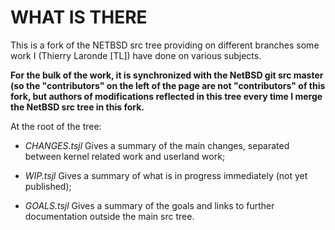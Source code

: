WHAT IS THERE
=============

This is a fork of the NETBSD src tree providing on different branches some work I (Thierry Laronde [TL]) have done on various subjects.

**For the bulk of the work, it is synchronized with the NetBSD git src
master (so the "contributors" on the left of the page are not
"contributors" of this fork, but authors of modifications
reflected in this tree every time I merge the NetBSD src tree in this
fork.**

At the root of the tree:

- *CHANGES.tsjl*        Gives a summary of the main changes, separated between kernel related work and userland work;

- *WIP.tsjl*            Gives a summary of what is in progress immediately (not yet published);

- *GOALS.tsjl*          Gives a summary of the goals and links to further documentation outside the main src tree.
